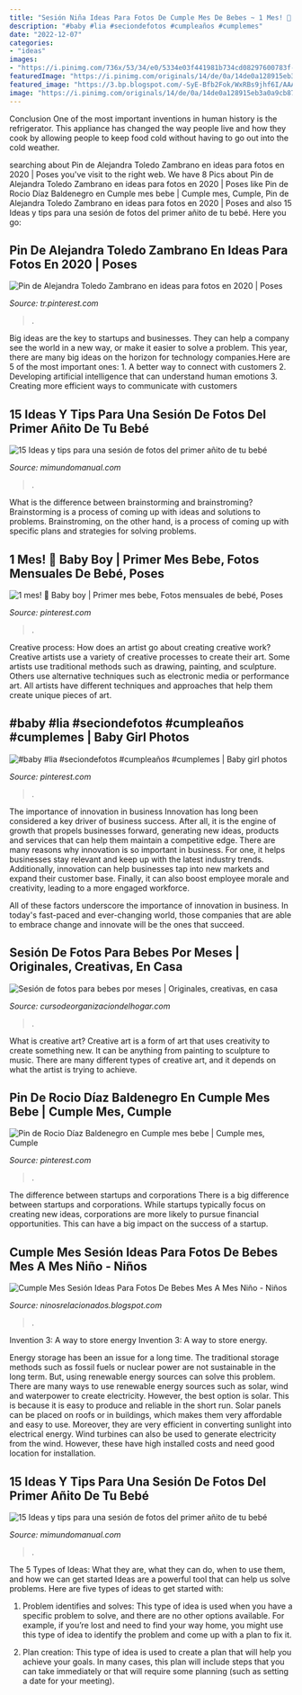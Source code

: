 ```yaml
---
title: "Sesión Niña Ideas Para Fotos De Cumple Mes De Bebes ~ 1 Mes! 💙 Baby Boy"
description: "#baby #lia #seciondefotos #cumpleaños #cumplemes"
date: "2022-12-07"
categories:
- "ideas"
images:
- "https://i.pinimg.com/736x/53/34/e0/5334e03f441981b734cd08297600783f--baby-boy-boys.jpg"
featuredImage: "https://i.pinimg.com/originals/14/de/0a/14de0a128915eb3a0a9cb87f9b5e8e58.jpg"
featured_image: "https://3.bp.blogspot.com/-SyE-Bfb2Fok/WxRBs9jhf6I/AAAAAAAA4rU/9f9rEj-BDRwp6p_QY7tTJ3E8llMz5Ow-QCLcBGAs/s1600/ideas-para-tomar-fotos-a-tu-bebe-cumple-mes8.jpg"
image: "https://i.pinimg.com/originals/14/de/0a/14de0a128915eb3a0a9cb87f9b5e8e58.jpg"
---
```



Conclusion
One of the most important inventions in human history is the refrigerator. This appliance has changed the way people live and how they cook by allowing people to keep food cold without having to go out into the cold weather.

	

		
searching about Pin de Alejandra Toledo Zambrano en ideas para fotos en 2020 | Poses you've visit to the right web. We have 8 Pics about Pin de Alejandra Toledo Zambrano en ideas para fotos en 2020 | Poses like Pin de Rocio Díaz Baldenegro en Cumple mes bebe | Cumple mes, Cumple, Pin de Alejandra Toledo Zambrano en ideas para fotos en 2020 | Poses and also 15 Ideas y tips para una sesión de fotos del primer añito de tu bebé. Here you go:
		
    
## Pin De Alejandra Toledo Zambrano En Ideas Para Fotos En 2020 | Poses

<img loading=lazy src="https://i.pinimg.com/originals/d0/c7/80/d0c780bfc98b627b7c030157b946706c.jpg" onerror="this.onerror=null;this.src='https://tse3.mm.bing.net/th?id=OIP.WD-lTKSOeOb0XvXWtJI47wHaJF&amp;pid=15.1';" alt="Pin de Alejandra Toledo Zambrano en ideas para fotos en 2020 | Poses">

_Source: tr.pinterest.com_

>. 

	

Big ideas are the key to startups and businesses. They can help a company see the world in a new way, or make it easier to solve a problem. This year, there are many big ideas on the horizon for technology companies.Here are 5 of the most important ones: 1. A better way to connect with customers 2. Developing artificial intelligence that can understand human emotions 3. Creating more efficient ways to communicate with customers 
    
## 15 Ideas Y Tips Para Una Sesión De Fotos Del Primer Añito De Tu Bebé

<img loading=lazy src="https://3.bp.blogspot.com/-K1AZNVD920s/WxRBmphwAWI/AAAAAAAA4qc/v_Nc4l8lFNoFhz0GYq2V7CdW3_Ay_VycwCLcBGAs/s1600/ideas-para-tomar-fotos-a-tu-bebe-cumple-mes.jpg" onerror="this.onerror=null;this.src='https://tse3.mm.bing.net/th?id=OIP.y9kfMYpuYJ6MoM91SZM4HAHaE7&amp;pid=15.1';" alt="15 Ideas y tips para una sesión de fotos del primer añito de tu bebé">

_Source: mimundomanual.com_

>. 

	

What is the difference between brainstorming and brainstroming?
Brainstorming is a process of coming up with ideas and solutions to problems. Brainstroming, on the other hand, is a process of coming up with specific plans and strategies for solving problems.

    
## 1 Mes! 💙 Baby Boy | Primer Mes Bebe, Fotos Mensuales De Bebé, Poses

<img loading=lazy src="https://i.pinimg.com/736x/53/34/e0/5334e03f441981b734cd08297600783f--baby-boy-boys.jpg" onerror="this.onerror=null;this.src='https://tse1.mm.bing.net/th?id=OIP.8K2WXJakR6c75RoYX8Fq3wHaE6&amp;pid=15.1';" alt="1 mes! 💙 Baby boy | Primer mes bebe, Fotos mensuales de bebé, Poses">

_Source: pinterest.com_

>. 

	

Creative process: How does an artist go about creating creative work?
Creative artists use a variety of creative processes to create their art. Some artists use traditional methods such as drawing, painting, and sculpture. Others use alternative techniques such as electronic media or performance art. All artists have different techniques and approaches that help them create unique pieces of art.

    
## #baby #lia #seciondefotos #cumpleaños #cumplemes | Baby Girl Photos

<img loading=lazy src="https://i.pinimg.com/originals/14/de/0a/14de0a128915eb3a0a9cb87f9b5e8e58.jpg" onerror="this.onerror=null;this.src='https://tse3.mm.bing.net/th?id=OIP.5leD8wdzURLI1SMr8laBcwHaF_&amp;pid=15.1';" alt="#baby #lia #seciondefotos #cumpleaños #cumplemes | Baby girl photos">

_Source: pinterest.com_

>. 

	

The importance of innovation in business
Innovation has long been considered a key driver of business success. After all, it is the engine of growth that propels businesses forward, generating new ideas, products and services that can help them maintain a competitive edge.
There are many reasons why innovation is so important in business. For one, it helps businesses stay relevant and keep up with the latest industry trends. Additionally, innovation can help businesses tap into new markets and expand their customer base. Finally, it can also boost employee morale and creativity, leading to a more engaged workforce.

All of these factors underscore the importance of innovation in business. In today's fast-paced and ever-changing world, those companies that are able to embrace change and innovate will be the ones that succeed.

    
## Sesión De Fotos Para Bebes Por Meses | Originales, Creativas, En Casa

<img loading=lazy src="https://cursodeorganizaciondelhogar.com/wp-content/uploads/2017/08/ideas-para-la-fotografía-que-enmarca-los-primeros-doce-meses-del-bebe-4-300x223.jpg" onerror="this.onerror=null;this.src='https://tse3.mm.bing.net/th?id=OIP.8CPFJZTta_8NRuqtRYYlqQAAAA&amp;pid=15.1';" alt="Sesión de fotos para bebes por meses | Originales, creativas, en casa">

_Source: cursodeorganizaciondelhogar.com_

>. 

	

What is creative art?
Creative art is a form of art that uses creativity to create something new. It can be anything from painting to sculpture to music. There are many different types of creative art, and it depends on what the artist is trying to achieve.

    
## Pin De Rocio Díaz Baldenegro En Cumple Mes Bebe | Cumple Mes, Cumple

<img loading=lazy src="https://i.pinimg.com/originals/29/68/5d/29685d7be66d7c2fd0376ecc512ded47.jpg" onerror="this.onerror=null;this.src='https://tse1.mm.bing.net/th?id=OIP.wKj_xikWhcXVkq0UGht6pwHaFj&amp;pid=15.1';" alt="Pin de Rocio Díaz Baldenegro en Cumple mes bebe | Cumple mes, Cumple">

_Source: pinterest.com_

>. 

	

The difference between startups and corporations
There is a big difference between startups and corporations. While startups typically focus on creating new ideas, corporations are more likely to pursue financial opportunities. This can have a big impact on the success of a startup.

    
## Cumple Mes Sesión Ideas Para Fotos De Bebes Mes A Mes Niño - Niños

<img loading=lazy src="https://www.somosmamas.com.ar/wp-content/uploads/2017/12/primera-navidad-35.jpg" onerror="this.onerror=null;this.src='https://tse1.mm.bing.net/th?id=OIP.kgHt7q0jDGMReAwWvNiwjAHaE3&amp;pid=15.1';" alt="Cumple Mes Sesión Ideas Para Fotos De Bebes Mes A Mes Niño - Niños">

_Source: ninosrelacionados.blogspot.com_

>. 

	

Invention 3: A way to store energy
Invention 3: A way to store energy. 

Energy storage has been an issue for a long time. The traditional storage methods such as fossil fuels or nuclear power are not sustainable in the long term. 
But, using renewable energy sources can solve this problem. 
There are many ways to use renewable energy sources such as solar, wind and waterpower to create electricity. However, the best option is solar. This is because it is easy to produce and reliable in the short run. 
Solar panels can be placed on roofs or in buildings, which makes them very affordable and easy to use. Moreover, they are very efficient in converting sunlight into electrical energy. 
 Wind turbines can also be used to generate electricity from the wind. However, these have high installed costs and need good location for installation.

    
## 15 Ideas Y Tips Para Una Sesión De Fotos Del Primer Añito De Tu Bebé

<img loading=lazy src="https://3.bp.blogspot.com/-SyE-Bfb2Fok/WxRBs9jhf6I/AAAAAAAA4rU/9f9rEj-BDRwp6p_QY7tTJ3E8llMz5Ow-QCLcBGAs/s1600/ideas-para-tomar-fotos-a-tu-bebe-cumple-mes8.jpg" onerror="this.onerror=null;this.src='https://tse3.mm.bing.net/th?id=OIP.fK5sqm5P1yFZjwxII332vAAAAA&amp;pid=15.1';" alt="15 Ideas y tips para una sesión de fotos del primer añito de tu bebé">

_Source: mimundomanual.com_

>. 

	

The 5 Types of Ideas: What they are, what they can do, when to use them, and how we can get started
Ideas are a powerful tool that can help us solve problems. Here are five types of ideas to get started with:
1. Problem identifies and solves: This type of idea is used when you have a specific problem to solve, and there are no other options available. For example, if you’re lost and need to find your way home, you might use this type of idea to identify the problem and come up with a plan to fix it.

2. Plan creation: This type of idea is used to create a plan that will help you achieve your goals. In many cases, this plan will include steps that you can take immediately or that will require some planning (such as setting a date for your meeting).


